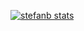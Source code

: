 [![stefanb stats](https://github-readme-stats.vercel.app/api?username=stefanb&show_icons=true&theme=transparent)](https://github.com/stefanb)

<!--
[![stefanb langs](https://github-readme-stats.vercel.app/api/top-langs/?username=stefanb&langs_count=10&layout=compact&hide=css,html)](https://github.com/stefanb)
[![stefanb langs](https://github-readme-stats.vercel.app/api/top-langs/?username=stefanb&langs_count=10&layout=compact)](https://github.com/stefanb)
[![stefanb langs](https://github-readme-stats.vercel.app/api/top-langs/?username=stefanb&langs_count=10&layout=compact&theme=transparent&hide=css,html)](https://github.com/stefanb)

### Hi there 👋

**stefanb/stefanb** is a ✨ _special_ ✨ repository because its `README.md` (this file) appears on your GitHub profile.

Here are some ideas to get you started:

- 🔭 I’m currently working on ...
- 🌱 I’m currently learning ...
- 👯 I’m looking to collaborate on ...
- 🤔 I’m looking for help with ...
- 💬 Ask me about ...
- 📫 How to reach me: ...
- 😄 Pronouns: ...
- ⚡ Fun fact: ...
-->
